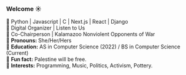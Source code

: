 ### Welcome :sunny:

:leaves: Python | Javascript | C | Next.js | React | Django \
:herb: Digital Organizer | Listen to Us\
:seedling: Co-Chairperson | Kalamazoo Nonviolent Opponents of War\
:blossom: **Pronouns:** She/Her/Hers\
:ear_of_rice: **Education:** AS in Computer Science (2022) / BS in Computer Science (Current)\
:mushroom: **Fun fact:** Palestine will be free.\
:cherry_blossom: **Interests:** Programming, Music, Politics, Activism, Pottery.
